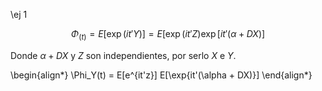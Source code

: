 \ej 1

$$\Phi_(t) = E[\exp(it'Y)] = E[\exp(it'Z) \exp[it'(\alpha + D X)]$$

Donde $\alpha + DX$ y $Z$ son independientes, por serlo $X$ e $Y$. 

\begin{align*}
\Phi_Y(t) = E[e^{it'z}] E[\exp{it'(\alpha + DX)}]
\end{align*}


